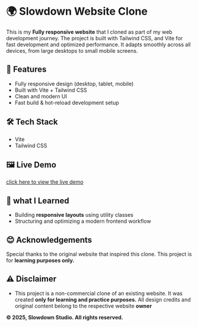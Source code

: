 # 🌍 Slowdown Website Clone

This is my **Fully responsive website** that I cloned as part of my web development journey. The project is built with Tailwind CSS, and Vite for fast development and optimized performance. It adapts smoothly across all devices, from large desktops to small mobile screens.

## 🚀 Features

- Fully responsive design (desktop, tablet, mobile)
- Built with Vite + Tailwind CSS
- Clean and modern UI
- Fast build & hot-reload development setup

## 🛠️ Tech Stack

- Vite
- Tailwind CSS

## 🖼️ Live Demo
[click here to view the live demo](https://slow-down-website-fncd.vercel.app/)


## 📝 what I Learned

- Building **responsive layouts** using utility classes
- Structuring and optimizing a modern frontend workflow

## 😊 Acknowledgements

Special thanks to the original website that inspired this clone. This project is for **learning purposes only.**

## ⚠️ Disclaimer

- This project is a non-commercial clone of an existing website. It was created **only for learning and practice purposes.** All design credits and original content belong to the respective website **owner**

**© 2025, Slowdown Studio. All rights reserved.**


